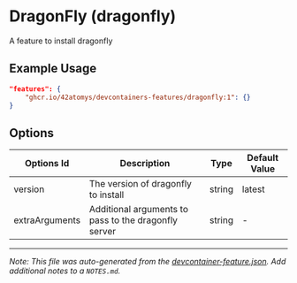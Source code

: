 
# DragonFly (dragonfly)

A feature to install dragonfly

## Example Usage

```json
"features": {
    "ghcr.io/42atomys/devcontainers-features/dragonfly:1": {}
}
```

## Options

| Options Id | Description | Type | Default Value |
|-----|-----|-----|-----|
| version | The version of dragonfly to install | string | latest |
| extraArguments | Additional arguments to pass to the dragonfly server | string | - |



---

_Note: This file was auto-generated from the [devcontainer-feature.json](https://github.com/42atomys/devcontainers-features/blob/main/src/dragonfly/devcontainer-feature.json).  Add additional notes to a `NOTES.md`._

